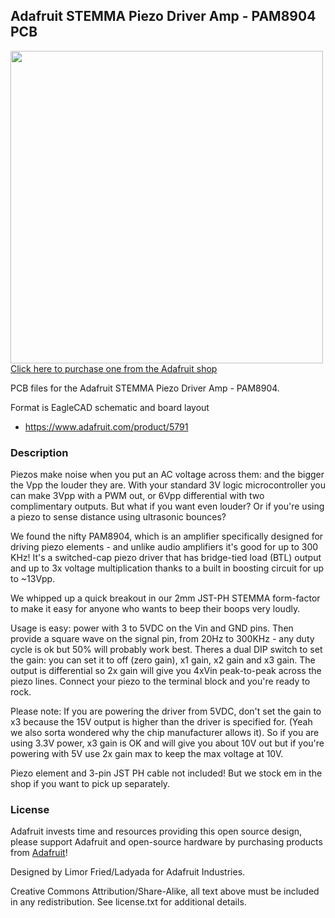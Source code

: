 ## Adafruit STEMMA Piezo Driver Amp - PAM8904 PCB

<a href="http://www.adafruit.com/products/5791"><img src="assets/5791.jpg?raw=true" width="500px"><br/>
Click here to purchase one from the Adafruit shop</a>

PCB files for the Adafruit STEMMA Piezo Driver Amp - PAM8904. 

Format is EagleCAD schematic and board layout
* https://www.adafruit.com/product/5791

### Description

Piezos make noise when you put an AC voltage across them: and the bigger the Vpp the louder they are. With your standard 3V logic microcontroller you can make 3Vpp with a PWM out, or 6Vpp differential with two complimentary outputs. But what if you want even louder? Or if you're using a piezo to sense distance using ultrasonic bounces?

We found the nifty PAM8904, which is an amplifier specifically designed for driving piezo elements - and unlike audio amplifiers it's good for up to 300 KHz! It's a switched-cap piezo driver that has bridge-tied load (BTL) output and up to 3x voltage multiplication thanks to a built in boosting circuit for up to ~13Vpp.

We whipped up a quick breakout in our 2mm JST-PH STEMMA form-factor to make it easy for anyone who wants to beep their boops very loudly. 

Usage is easy: power with 3 to 5VDC on the Vin and GND pins. Then provide a square wave on the signal pin, from 20Hz to 300KHz - any duty cycle is ok but 50% will probably work best. Theres a dual DIP switch to set the gain: you can set it to off (zero gain), x1 gain, x2 gain and x3 gain. The output is differential so 2x gain will give you 4xVin peak-to-peak across the piezo lines. Connect your piezo to the terminal block and you're ready to rock. 

Please note: If you are powering the driver from 5VDC, don't set the gain to x3 because the 15V output is higher than the driver is specified for. (Yeah we also sorta wondered why the chip manufacturer allows it). So if you are using 3.3V power, x3 gain is OK and will give you about 10V out but if you're powering with 5V use 2x gain max to keep the max voltage at 10V.

Piezo element and 3-pin JST PH cable not included! But we stock em in the shop if you want to pick up separately.

### License

Adafruit invests time and resources providing this open source design, please support Adafruit and open-source hardware by purchasing products from [Adafruit](https://www.adafruit.com)!

Designed by Limor Fried/Ladyada for Adafruit Industries.

Creative Commons Attribution/Share-Alike, all text above must be included in any redistribution. 
See license.txt for additional details.
